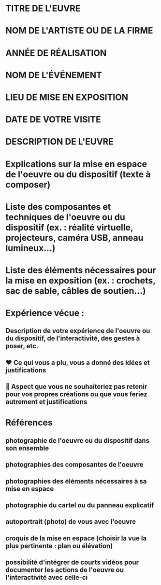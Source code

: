 # TITRE DE L'EUVRE

# NOM DE L'ARTISTE OU DE LA FIRME

# ANNÉE DE RÉALISATION

# NOM DE L'ÉVÉNEMENT

# LIEU DE MISE EN EXPOSITION

# DATE DE VOTRE VISITE

# DESCRIPTION DE L'EUVRE

# Explications sur la mise en espace de l'oeuvre ou du dispositif (texte à composer)

# Liste des composantes et techniques de l'oeuvre ou du dispositif (ex. : réalité virtuelle, projecteurs, caméra USB, anneau lumineux...)

# Liste des éléments nécessaires pour la mise en exposition (ex. : crochets, sac de sable, câbles de soutien...)

#  Expérience vécue :

 ## Description de votre expérience de l'oeuvre ou du dispositif, de l'interactivité, des gestes à poser, etc.

 ## ❤️ Ce qui vous a plu, vous a donné des idées et justifications

 ## 🤔 Aspect que vous ne souhaiteriez pas retenir pour vos propres créations ou que vous feriez autrement et justifications
 
 # Références
 
 ## photographie de l'oeuvre ou du dispositif dans son ensemble
 ## photographies des composantes de l'oeuvre
 ## photographies des éléments nécessaires à sa mise en espace
 ## photographie du cartel ou du panneau explicatif
 ## autoportrait (photo) de vous avec l'oeuvre
 ## croquis de la mise en espace (choisir la vue la plus pertinente : plan ou élévation)
 ## possibilité d'intégrer de courts vidéos pour documenter les actions de l'oeuvre ou l'interactivité avec celle-ci
